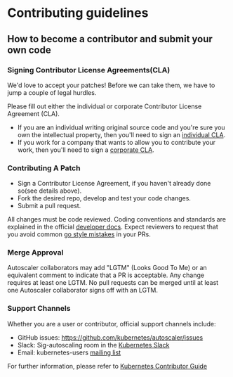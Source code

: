 # Contributing guidelines

## How to become a contributor and submit your own code

### Signing Contributor License Agreements(CLA)

We'd love to accept your patches! Before we can take them, we have to jump a couple of legal hurdles.

 Please fill out either the individual or corporate Contributor License Agreement
 (CLA).

   * If you are an individual writing original source code and you're sure you
     own the intellectual property, then you'll need to sign an
     [individual CLA](https://identity.linuxfoundation.org/node/285/node/285/individual-signup).
   * If you work for a company that wants to allow you to contribute your work,
     then you'll need to sign a
     [corporate CLA](https://identity.linuxfoundation.org/?destination=node/285/organization-signup).

### Contributing A Patch
 * Sign a Contributor License Agreement, if you haven't already done so(see details above).
 * Fork the desired repo, develop and test your code changes.
 * Submit a pull request.

All changes must be code reviewed. Coding conventions and standards are explained in the official
[developer docs](https://github.com/kubernetes/community/tree/master/contributors/devel). Expect
reviewers to request that you avoid common [go style mistakes](https://github.com/golang/go/wiki/CodeReviewComments)
in your PRs.

### Merge Approval

Autoscaler collaborators may add "LGTM" (Looks Good To Me) or an equivalent comment to indicate
that a PR is acceptable. Any change requires at least one LGTM. No pull requests can be merged
until at least one Autoscaler collaborator signs off with an LGTM.

### Support Channels

Whether you are a user or contributor, official support channels include:

 * GitHub issues: https://github.com/kubernetes/autoscaler/issues
 * Slack: Sig-autoscaling room in the [Kubernetes Slack](https://kubernetes.slack.com/?redir=%2Fmessages%2Fsig-autoscaling)
 * Email: kubernetes-users [mailing list](https://groups.google.com/forum/#!forum/kubernetes-sig-autoscaling)

For further information, please refer to [Kubernetes Contributor Guide](https://github.com/kubernetes/community/blob/master/contributors/guide/README.md)
